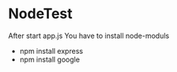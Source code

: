 # NodeTest
After start app.js You have to install node-moduls
- npm install express
- npm install google
